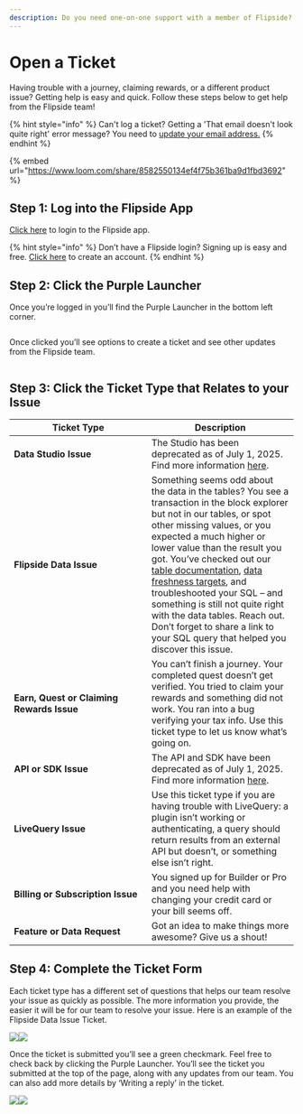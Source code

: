 ```yaml
---
description: Do you need one-on-one support with a member of Flipside?
---
```


# Open a Ticket

Having trouble with a journey, claiming rewards, or a different product issue? Getting help is easy and quick. Follow these steps below to get help from the Flipside team!

{% hint style="info" %}
Can't log a ticket? Getting a 'That email doesn't look quite right' error message? You need to [update your email address.](open-a-ticket/that-email-doesnt-look-quite-right.md)&#x20;
{% endhint %}

{% embed url="https://www.loom.com/share/8582550134ef4f75b361ba9d1fbd3692" %}

## Step 1: Log into the Flipside App

[Click here](https://flipsidecrypto.xyz/auth/auth0) to login to the Flipside app.

{% hint style="info" %}
Don’t have a Flipside login? Signing up is easy and free. [Click here](https://flipsidecrypto.xyz/auth/auth0?screen_hint=signup) to create an account.
{% endhint %}

## Step 2: Click the Purple Launcher

Once you’re logged in you’ll find the Purple Launcher in the bottom left corner.

<figure><img src="https://lh7-us.googleusercontent.com/Xvr3o2qZz1FNIeBCImC1sNo9rG1Hpzk8F0_120EPCl3HAMi1wHgF6-l4qxkVJtbBtcp4vLBCIixns7aPUKafQau3YuE0TdkDZqoDclahOkSe4H3uWarYK1zkTxoMkUMUOnYCHmK0OELAJTxdfLqBJms" alt=""><figcaption></figcaption></figure>

Once clicked you’ll see options to create a ticket and see other updates from the Flipside team.

<figure><img src="https://lh7-us.googleusercontent.com/z2h2oIh_rw_cxIaizBd2BFH_khAfdKL7B_8zeiMpbOXuzcfZfdL53pgMA4K_QlbCvTOYABIrVFunjy3KLOOcBzgIlVvFzkA2Y6XoZVPoOR8ZmHuNGjJSDIMNYcXVHiw-JGebNbjxS-vB_R3LDxvIE3A" alt=""><figcaption></figcaption></figure>

## Step 3: Click the Ticket Type that Relates to your Issue

<table><thead><tr><th width="228">Ticket Type</th><th>Description</th></tr></thead><tbody><tr><td><strong>Data Studio Issue</strong></td><td>The Studio has been deprecated as of July 1, 2025. Find more information <a href="https://docs.flipsidecrypto.xyz/support/product-special-releases/2025/2025-06-20-or-deprecating-studio-dashboards-api-sdk">here</a>. </td></tr><tr><td><strong>Flipside Data Issue</strong></td><td>Something seems odd about the data in the tables? You see a transaction in the block explorer but not in our tables, or spot other missing values, or you expected a much higher or lower value than the result you got. You’ve checked out our <a href="https://docs.flipsidecrypto.com/data/flipside-data">table documentation</a>, <a href="https://docs.flipsidecrypto.com/data/flipside-data/table-freshness-targets">data freshness targets</a>, and troubleshooted your SQL – and something is still not quite right with the data tables. Reach out. Don’t forget to share a link to your SQL query that helped you discover this issue. </td></tr><tr><td><strong>Earn, Quest or Claiming Rewards Issue</strong></td><td>You can’t finish a journey. Your completed quest doesn’t get verified. You tried to claim your rewards and something did not work. You ran into a bug verifying your tax info. Use this ticket type to let us know what’s going on.</td></tr><tr><td><strong>API or SDK Issue</strong></td><td>The API and SDK have been deprecated as of July 1, 2025. Find more information <a href="https://docs.flipsidecrypto.xyz/support/product-special-releases/2025/2025-06-20-or-deprecating-studio-dashboards-api-sdk">here</a>. </td></tr><tr><td><strong>LiveQuery Issue</strong></td><td>Use this ticket type if you are having trouble with LiveQuery: a plugin isn’t working or authenticating, a query should return results from an external API but doesn’t, or something else isn’t right.</td></tr><tr><td><strong>Billing or Subscription Issue</strong></td><td>You signed up for Builder or Pro and you need help with changing your credit card or your bill seems off. </td></tr><tr><td><strong>Feature or Data Request</strong></td><td>Got an idea to make things more awesome? Give us a shout!</td></tr></tbody></table>

## Step 4: Complete the Ticket Form

Each ticket type has a different set of questions that helps our team resolve your issue as quickly as possible. The more information you provide, the easier it will be for our team to resolve your issue. Here is an example of the Flipside Data Issue Ticket.

![](https://lh7-us.googleusercontent.com/ynOVYA5eW7MOaIBPcX8uu-NPnW6_BsCwfrgoCAPyzFWkJbBQ8cILpzrWWWIYstUHrqCp7mTaco0_2USZIjaoDj3putAq5S4_NnCQewlailnzy_qt9kx3231clOdmd28X7O44L1SHK45GkCRQ0Wo8Z2M)![](https://lh7-us.googleusercontent.com/lMIudUfAgLpUQmZyWXatxxY-L_ZztucUML5tdULsZ7SblevJfMIryaKyAT4MgtnutC6yRcaSCnA-PCAGpMBXpQiSkOTijh5z4AniFCw6NXmQU86BN2yHHWtAUVKShQ_eycLR2S2_ZvL05T1ZzF4s92k)

Once the ticket is submitted you’ll see a green checkmark. Feel free to check back by clicking the Purple Launcher. You’ll see the ticket you submitted at the top of the page, along with any updates from our team. You can also add more details by ‘Writing a reply’ in the ticket.

![](https://lh7-us.googleusercontent.com/3GGN8R8HQq8zytUjmww4Vig4s4ZIhiNnP7TNGKd8ZYkcxzrOsasn1qUPBZWH2izTvoJv9xjTh17-JmKSetNDup8SwPvu-Jpl0JE86D1lAyCMaLmIbhtToZzdQSxjuF4FNzw4agZt3IPwYWtp6AmctI8)![](https://lh7-us.googleusercontent.com/mi1tleI4uzDOpnOBJS06MFj20757H19RKQfeGtBGilyIN8xXg-P50lbNZ0B3h7dxQakOQb8piDjCRcfLdvIg27e0kYjLawzPJy0_gijrDCTcztWDliRkqV2DngCkvJJDEuppjhwLu-HMAoy5N4x1fJQ)
